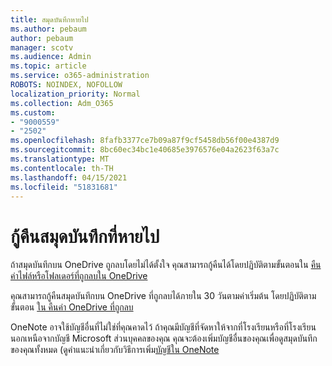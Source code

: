 ```yaml
---
title: สมุดบันทึกหายไป
ms.author: pebaum
author: pebaum
manager: scotv
ms.audience: Admin
ms.topic: article
ms.service: o365-administration
ROBOTS: NOINDEX, NOFOLLOW
localization_priority: Normal
ms.collection: Adm_O365
ms.custom:
- "9000559"
- "2502"
ms.openlocfilehash: 8fafb3377ce7b09a87f9cf5458db56f00e4387d9
ms.sourcegitcommit: 8bc60ec34bc1e40685e3976576e04a2623f63a7c
ms.translationtype: MT
ms.contentlocale: th-TH
ms.lasthandoff: 04/15/2021
ms.locfileid: "51831681"
---
```

# <a name="recover-missing-notebook"></a>กู้คืนสมุดบันทึกที่หายไป

ถ้าสมุดบันทึกบน OneDrive ถูกลบโดยไม่ได้ตั้งใจ คุณสามารถกู้คืนได้โดยปฏิบัติตามขั้นตอนใน [คืนค่าไฟล์หรือโฟลเดอร์ที่ถูกลบใน OneDrive](https://support.office.com/article/949ada80-0026-4db3-a953-c99083e6a84f)

คุณสามารถกู้คืนสมุดบันทึกบน OneDrive ที่ถูกลบได้ภายใน 30 วันตามค่าเริ่มต้น โดยปฏิบัติตามขั้นตอน [ใน คืนค่า OneDrive ที่ถูกลบ](https://docs.microsoft.com/onedrive/restore-deleted-onedrive)

OneNote อาจใช้บัญชีอื่นที่ไม่ใช่ที่คุณคาดไว้ ถ้าคุณมีบัญชีที่จัดหาให้จากที่โรงเรียนหรือที่โรงเรียนนอกเหนือจากบัญชี Microsoft ส่วนบุคคลของคุณ คุณจะต้องเพิ่มบัญชีอื่นของคุณเพื่อดูสมุดบันทึกของคุณทั้งหมด (ดูคําแนะนําเกี่ยวกับวิธีการเพิ่ม[บัญชีใน OneNote](https://support.office.com/article/5afff855-54ee-47e4-a773-db048d4ac299)